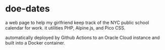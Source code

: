 # doe-dates

a web page to help my girlfriend keep track of the NYC public school 
calendar for work. it utilities PHP, Alpine.js, and Pico CSS.

automatically deployed by Github Actions to an Oracle Cloud instance and built
into a Docker container.
